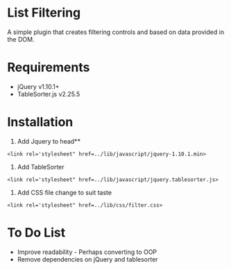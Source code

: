# List Filtering

A simple plugin that creates filtering controls and based on data provided in the DOM. 

# Requirements

* jQuery v1.10.1+
* TableSorter.js v2.25.5

# Installation

1. Add Jquery to head**  

`<link rel='stylesheet" href=../lib/javascript/jquery-1.10.1.min>`  

1. Add TableSorter  

`<link rel='stylesheet" href=../lib/javascript/jquery.tablesorter.js>`

1. Add CSS file change to suit taste  

`<link rel='stylesheet" href=../lib/css/filter.css>`


# To Do List
  * Improve readability - Perhaps converting to OOP
  * Remove dependencies on jQuery and tablesorter

